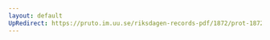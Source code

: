 ```yaml
---
layout: default
UpRedirect: https://pruto.im.uu.se/riksdagen-records-pdf/1872/prot-1872--ak--304/prot-1872--ak--304_004.pdf
---
```

